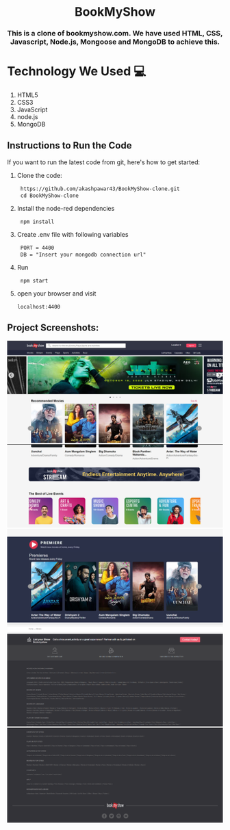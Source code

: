 
<h1 align="center" style="border-bottom: none;">BookMyShow</h1>
<h3 align="center">This is a clone of bookmyshow.com. We have used HTML, CSS, Javascript, Node.js, Mongoose and MongoDB to achieve this.</h3>

# Technology We Used :computer: 

1. HTML5
2. CSS3
3. JavaScript
4. node.js
6. MongoDB


## Instructions to Run the Code 

If you want to run the latest code from git, here's how to get started:

1. Clone the code:

        https://github.com/akashpawar43/BookMyShow-clone.git
        cd BookMyShow-clone

2. Install the node-red dependencies

        npm install

3. Create .env file with following variables

        PORT = 4400
        DB = "Insert your mongodb connection url"

4. Run

        npm start

5.  open your browser and visit

        localhost:4400



<h2>Project Screenshots:</h2>

<img src="https://github.com/akashpawar43/BookMyShow-clone/blob/main/public/images/website1.png" alt="project-screenshot" >

<img src="https://github.com/akashpawar43/BookMyShow-clone/blob/main/public/images/website2.png" alt="project-screenshot" >

<img src="https://github.com/akashpawar43/BookMyShow-clone/blob/main/public/images/website3.png" alt="project-screenshot" >

<img src="https://github.com/akashpawar43/BookMyShow-clone/blob/main/public/images/website4.png" alt="project-screenshot" >

<img src="https://github.com/akashpawar43/BookMyShow-clone/blob/main/public/images/website5.png" alt="project-screenshot" >
